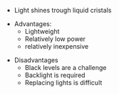 - Light shines trough liquid cristals

+ Advantages:
	+ Lightweight
	+ Relatively low power 
	+ relatively inexpensive

- Disadvantages
	- Black levels are a challenge
	- Backlight is required
	- Replacing lights is difficult
	